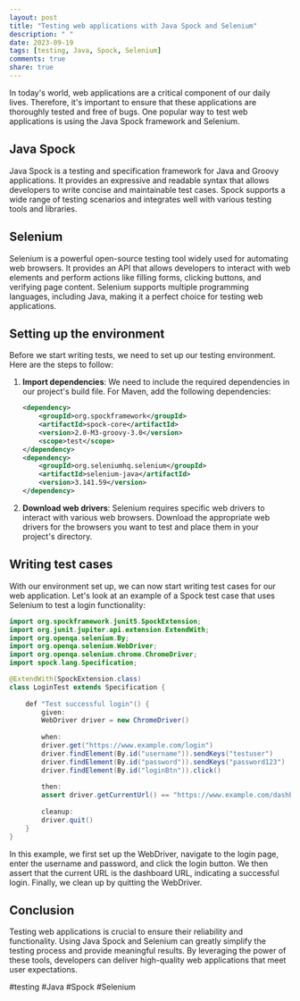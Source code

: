 ```yaml
---
layout: post
title: "Testing web applications with Java Spock and Selenium"
description: " "
date: 2023-09-19
tags: [testing, Java, Spock, Selenium]
comments: true
share: true
---
```


In today's world, web applications are a critical component of our daily lives. Therefore, it's important to ensure that these applications are thoroughly tested and free of bugs. One popular way to test web applications is using the Java Spock framework and Selenium.

## Java Spock

Java Spock is a testing and specification framework for Java and Groovy applications. It provides an expressive and readable syntax that allows developers to write concise and maintainable test cases. Spock supports a wide range of testing scenarios and integrates well with various testing tools and libraries.

## Selenium

Selenium is a powerful open-source testing tool widely used for automating web browsers. It provides an API that allows developers to interact with web elements and perform actions like filling forms, clicking buttons, and verifying page content. Selenium supports multiple programming languages, including Java, making it a perfect choice for testing web applications.

## Setting up the environment

Before we start writing tests, we need to set up our testing environment. Here are the steps to follow:

1. **Import dependencies**: We need to include the required dependencies in our project's build file. For Maven, add the following dependencies:

   ```xml
   <dependency>
       <groupId>org.spockframework</groupId>
       <artifactId>spock-core</artifactId>
       <version>2.0-M3-groovy-3.0</version>
       <scope>test</scope>
   </dependency>
   <dependency>
       <groupId>org.seleniumhq.selenium</groupId>
       <artifactId>selenium-java</artifactId>
       <version>3.141.59</version>
   </dependency>
   ```

2. **Download web drivers**: Selenium requires specific web drivers to interact with various web browsers. Download the appropriate web drivers for the browsers you want to test and place them in your project's directory.

## Writing test cases

With our environment set up, we can now start writing test cases for our web application. Let's look at an example of a Spock test case that uses Selenium to test a login functionality:

```java
import org.spockframework.junit5.SpockExtension;
import org.junit.jupiter.api.extension.ExtendWith;
import org.openqa.selenium.By;
import org.openqa.selenium.WebDriver;
import org.openqa.selenium.chrome.ChromeDriver;
import spock.lang.Specification;

@ExtendWith(SpockExtension.class)
class LoginTest extends Specification {
    
    def "Test successful login"() {
        given:
        WebDriver driver = new ChromeDriver()
        
        when:
        driver.get("https://www.example.com/login")
        driver.findElement(By.id("username")).sendKeys("testuser")
        driver.findElement(By.id("password")).sendKeys("password123")
        driver.findElement(By.id("loginBtn")).click()
        
        then:
        assert driver.getCurrentUrl() == "https://www.example.com/dashboard"
        
        cleanup:
        driver.quit()
    }
}
```

In this example, we first set up the WebDriver, navigate to the login page, enter the username and password, and click the login button. We then assert that the current URL is the dashboard URL, indicating a successful login. Finally, we clean up by quitting the WebDriver.

## Conclusion

Testing web applications is crucial to ensure their reliability and functionality. Using Java Spock and Selenium can greatly simplify the testing process and provide meaningful results. By leveraging the power of these tools, developers can deliver high-quality web applications that meet user expectations.

#testing #Java #Spock #Selenium